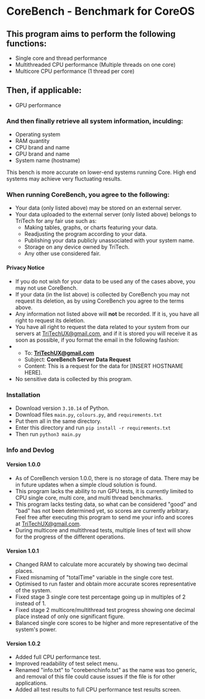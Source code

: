 # CoreBench - Benchmark for CoreOS
## This program aims to perform the following functions:

- Single core and thread performance
- Multithreaded CPU performance (Multiple threads on one core)
- Multicore CPU performance (1 thread per core)

## Then, if applicable:

- GPU performance

### And then finally retrieve all system information, inculding:
- Operating system
- RAM quantity
- CPU brand and name
- GPU brand and name
- System name (hostname)

This bench is more accurate on lower-end systems running Core. High end systems may achieve very fluctuating results. 

### When running CoreBench, you agree to the following:

- Your data (only listed above) may be stored on an external server.
- Your data uploaded to the external server (only listed above) belongs to TriTech for any fair use such as:
     - Making tables, graphs, or charts featuring your data.
  - Readjusting the program according to your data.
  - Publishing your data publicly unassociated with your system name.
  - Storage on any device owned by TriTech.
  - Any other use considered fair.

#### Privacy Notice

- If you do not wish for your data to be used any of the cases above, you may not use CoreBench.
- If your data (in the list above) is collected by CoreBench you may not request its deletion, as by using CoreBench you agree to the terms above.
- Any information not listed above will **not** be recorded. If it is, you have all right to request its deletion.
- You have all right to request the data related to your system from our servers at TriTechUX@gmail.com, and if it is stored you will receive it as soon as possible, if you format the email in the following fashion:
- - To: **TriTechUX@gmail.com**
  - Subject: **CoreBench Server Data Request**
  - Content: This is a request for the data for [INSERT HOSTNAME HERE].
- No sensitive data is collected by this program.


### Installation
- Download version ```3.10.14``` of Python.
- Download files ```main.py```, ```colours.py```, and ```requirements.txt```
- Put them all in the same directory.
- Enter this directory and run ```pip install -r requirements.txt```
- Then run ```python3 main.py```

### Info and Devlog

#### Version 1.0.0
- As of CoreBench version 1.0.0, there is no storage of data. There may be in future updates when a simple cloud solution is found.
- This program lacks the ability to run GPU tests, it is currently limited to CPU single core, multi core, and multi thread benchmarks.
- This program lacks testing data, so what can be considered "good" and "bad" has not been determined yet, so scores are currently arbitrary. Feel free after executing this program to send me your info and scores at TriTechUX@gmail.com. 
- During multicore and multithread tests, multiple lines of text will show for the progress of the different operations.

#### Version 1.0.1
- Changed RAM to calculate more accurately by showing two decimal places.
- Fixed misnaming of "totalTime" variable in the single core test.
- Optimised to run faster and obtain more accurate scores representative of the system.
- Fixed stage 3 single core test percentage going up in multiples of 2 instead of 1.
- Fixed stage 2 multicore/multithread test progress showing one decimal place instead of only one significant figure.
- Balanced single core scores to be higher and more representative of the system's power.

#### Version 1.0.2
- Added full CPU performance test.
- Improved readability of test select menu.
- Renamed "info.txt" to "corebenchinfo.txt" as the name was too generic, and removal of this file could cause issues if the file is for other applications.
- Added all test results to full CPU performance test results screen.
